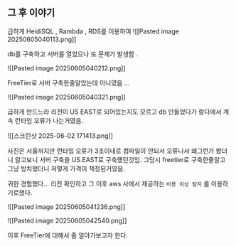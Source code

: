 ## 그 후 이야기
급하게 HeidiSQL , Rambda , RDS를 이용하여 
![[Pasted image 20250605040113.png]]

db를 구축하고 서버를 열었으나 또 문제가 발생함 .


![[Pasted image 20250605040212.png]]

FreeTier로 서버 구축한줄알았는데 아니였음 ...

![[Pasted image 20250605040321.png]]


급하게 만드느라 리전이 US EAST로 되어있는지도 모르고 db 만들었다가 람다에서 계속 런타임 오류가 나는거였음.

![[스크린샷 2025-06-02 171413.png]]

사진은 서울꺼지만 런타임 오류가 3초이내로 컴파일이 안되서 오류나서 왜그런가 봤더니 알고보니 서버 구축을 US.EAST로 구축했던것임. 그당시 freetier로 구축한줄알고 그냥 방치했더니 저렇게 가격이 책정된거였음.

귀한 경험했다... 리전 확인하고 그 이후 aws 사에서 제공하는 `비용 이상 탐지` 를 이용하기로했다.


![[Pasted image 20250605041236.png]]


![[Pasted image 20250605042540.png]]

이후 FreeTier에 대해서 좀 알아가보고자 한다.
